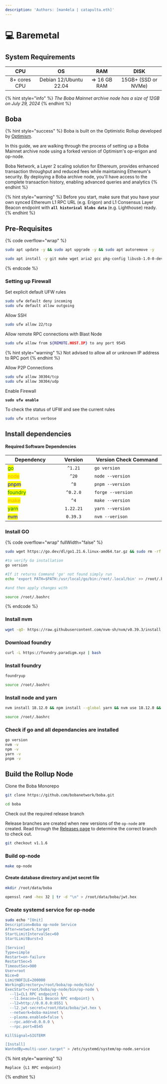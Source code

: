 ```yaml
---
description: 'Authors: [man4ela | catapulta.eth]'
---
```


# 💻 Baremetal

## System Requirements

|      CPU     |           OS           |      RAM     |         DISK        |
| :----------: | :--------------------: | :----------: | :-----------------: |
| 8+ cores CPU | Debian 12/Ubuntu 22.04 | => 16 GB RAM | 15GB+ (SSD or NVMe) |

{% hint style="info" %}
_The Boba Mainnet archive node has a size of 12GB on July 29, 2024_
{% endhint %}

## Boba

{% hint style="success" %}
Boba is built on the Optimistic Rollup developed by [Optimism](https://optimism.io/).

In this guide, we are walking through the process of setting up a Boba Mainnet archive node using a forked version of Optimism's op-erigon and op-node.&#x20;

Boba Network, a Layer 2 scaling solution for Ethereum, provides enhanced transaction throughput and reduced fees while maintaining Ethereum's security. By deploying a Boba archive node, you'll have access to the complete transaction history, enabling advanced queries and analytics
{% endhint %}

{% hint style="warning" %}
Before you start, make sure that you have your own synced Ethereum L1 RPC URL (e.g. Erigon) and L1 Consensus Layer Beacon endpoint with **`all historical blobs data`** (e.g. Lighthouse) ready.
{% endhint %}

## Pre-Requisites

{% code overflow="wrap" %}
```bash
sudo apt update -y && sudo apt upgrade -y && sudo apt autoremove -y

sudo apt install -y git make wget aria2 gcc pkg-config libusb-1.0-0-dev libudev-dev jq gcc g++ curl libssl-dev screen apache2-utils build-essential pkg-config
```
{% endcode %}

### Setting up Firewall

Set explicit default UFW rules

```bash
sudo ufw default deny incoming
sudo ufw default allow outgoing
```

Allow SSH

```bash
sudo ufw allow 22/tcp
```

Allow remote RPC connections with Blast Node

```bash
sudo ufw allow from ${REMOTE.HOST.IP} to any port 9545
```

{% hint style="warning" %}
Not advised to allow all or unknown IP address to RPC port
{% endhint %}

Allow P2P Connections

```bash
sudo ufw allow 30304/tcp
sudo ufw allow 30304/udp
```

Enable Firewall

<pre class="language-bash"><code class="lang-bash"><strong>sudo ufw enable
</strong></code></pre>

To check the status of UFW and see the current rules

```bash
sudo ufw status verbose
```

## Install dependencies

#### Required Software Dependencies

<table><thead><tr><th width="154">Dependency</th><th width="110" align="center">Version</th><th width="233">Version Check Command</th></tr></thead><tbody><tr><td><mark style="color:green;">go</mark></td><td align="center"><code>^1.21</code></td><td><code>go version</code></td></tr><tr><td><mark style="color:orange;">node</mark></td><td align="center"><code>^20</code></td><td><code>node --version</code></td></tr><tr><td><mark style="color:blue;">pnpm</mark></td><td align="center"><code>^8</code></td><td><code>pnpm --version</code></td></tr><tr><td><mark style="color:green;">foundry</mark></td><td align="center"><code>^0.2.0</code></td><td><code>forge --version</code></td></tr><tr><td><mark style="color:orange;">make</mark></td><td align="center"><code>^4</code></td><td><code>make --version</code></td></tr><tr><td><mark style="color:green;">yarn</mark></td><td align="center"><code>1.22.21</code></td><td><code>yarn --version</code></td></tr><tr><td><mark style="color:blue;">nvm</mark></td><td align="center"><code>0.39.3</code></td><td><code>nvm --verison</code></td></tr></tbody></table>

### Install GO

{% code overflow="wrap" fullWidth="false" %}
```bash
sudo wget https://go.dev/dl/go1.21.6.linux-amd64.tar.gz && sudo rm -rf /usr/local/go && sudo tar -C /usr/local -xzf go1.21.6.linux-amd64.tar.gz && rm go1.21.6.linux-amd64.tar.gz

#to verify Go installation
go version

#If it returns Command 'go' not found simply run 
echo 'export PATH=$PATH:/usr/local/go/bin:/root/.local/bin' >> /root/.bashrc

#and then apply changes with

source /root/.bashrc
```
{% endcode %}

### Install nvm

```bash
wget -qO- https://raw.githubusercontent.com/nvm-sh/nvm/v0.39.3/install.sh | bash
```

### Download foundry

```bash
curl -L https://foundry.paradigm.xyz | bash
```

### Install foundry

```bash
foundryup

source /root/.bashrc
```

### Install node and yarn

```bash
nvm install 18.12.0 && npm install --global yarn && nvm use 18.12.0 && npm -g install pnpm

source /root/.bashrc
```

### Check if go and all dependancies are installed

```bash
go version
nvm -v
npm -v
yarn -v
pnpm -v
```

## Build the Rollup Node

Clone the Boba Monorepo

```bash
git clone https://github.com/bobanetwork/boba.git

cd boba
```

Check out the required release branch

Release branches are created when new versions of the `op-node` are created. Read through the [Releases page](https://github.com/bobanetwork/boba/tags) to determine the correct branch to check out.

```bash
git checkout v1.1.6
```

### Build op-node

```bash
make op-node
```

#### Create database directory and jwt secret file

```bash
mkdir /root/data/boba

openssl rand -hex 32 | tr -d "\n" > /root/data/boba/jwt.hex
```

### Create systemd service for op-node

```bash
sudo echo "[Unit]
Description=Boba op-node Service
After=network.target
StartLimitIntervalSec=60
StartLimitBurst=3

[Service]
Type=simple
Restart=on-failure
RestartSec=5
TimeoutSec=900
User=root
Nice=0
LimitNOFILE=200000
WorkingDirectory=/root/boba/op-node/bin/
ExecStart=/root/boba/op-node/bin/op-node \
  --l1={L1 RPC endpoint} \
  --l1.beacon={L1 Beacon RPC endpoint} \
  --l2=http://0.0.0.0:8551 \
  --l2.jwt-secret=/root/data/boba/jwt.hex \
  --network=boba-mainnet \
  --plasma.enabled=false \
  --rpc.addr=0.0.0.0 \
  --rpc.port=8545

KillSignal=SIGTERM

[Install]
WantedBy=multi-user.target" > /etc/systemd/system/op-node.service
```

{% hint style="warning" %}
```
Replace {L1 RPC endpoint}
```
{% endhint %}
